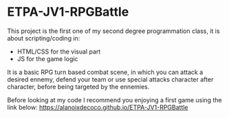 # ETPA-JV1-RPGBattle

This project is the first one of my second degree programmation class, it is about scripting/coding in:
- HTML/CSS for the visual part
- JS for the game logic

It is a basic RPG turn based combat scene, in which you can attack a desired ennemy, defend your team or use special attacks character after character, before being targeted by the ennemies.

Before looking at my code I recommend you enjoying a first game using the link below:
https://alanoixdecoco.github.io/ETPA-JV1-RPGBattle
